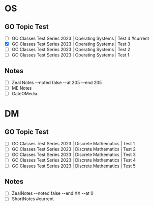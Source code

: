 # OS
## GO Topic Test
- [ ] GO Classes Test Series 2023 | Operating Systems | Test 4 #current
- [x] GO Classes Test Series 2023 | Operating Systems | Test 3
- [ ] GO Classes Test Series 2023 | Operating Systems | Test 2
- [ ] GO Classes Test Series 2023 | Operating Systems | Test 1

## Notes
- [ ] Zeal Notes --noted false --at 205 --end 205
- [ ] ME Notes
- [ ] GateOMedia

# DM
## GO Topic Test
- [ ] GO Classes Test Series 2023 | Discrete Mathematics | Test 1
- [ ] GO Classes Test Series 2023 | Discrete Mathematics | Test 2
- [ ] GO Classes Test Series 2023 | Discrete Mathematics | Test 3
- [ ] GO Classes Test Series 2023 | Discrete Mathematics | Test 4
- [ ] GO Classes Test Series 2023 | Discrete Mathematics | Test 5
      
## Notes
- [ ] ZealNotes --noted false --end XX --at 0
- [ ] ShortNotes #current